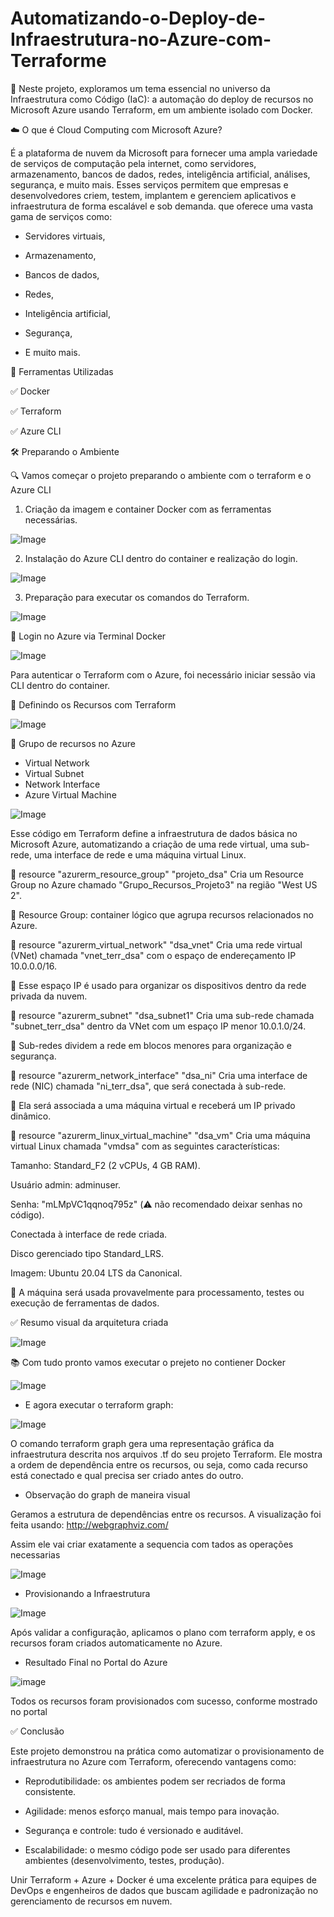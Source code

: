 # Automatizando-o-Deploy-de-Infraestrutura-no-Azure-com-Terraforme

🚀 Neste projeto, exploramos um tema essencial no universo da Infraestrutura como Código (IaC): a automação do deploy de recursos no Microsoft Azure usando Terraform, em um ambiente isolado com Docker.


☁️ O que é Cloud Computing com Microsoft Azure?

É a plataforma de nuvem da Microsoft para fornecer uma ampla variedade de serviços de computação pela internet, como servidores, armazenamento, bancos de dados, redes, inteligência artificial, análises, segurança, e muito mais. Esses serviços permitem que empresas e desenvolvedores criem, testem, implantem e gerenciem aplicativos e infraestrutura de forma escalável e sob demanda. que oferece uma vasta gama de serviços como:

* Servidores virtuais,

* Armazenamento,

* Bancos de dados,

* Redes,

* Inteligência artificial,

* Segurança,

* E muito mais.


🧰 Ferramentas Utilizadas

✅ Docker

✅ Terraform

✅ Azure CLI


🛠 Preparando o Ambiente

🔍 Vamos começar o projeto preparando o ambiente com o terraform e o Azure CLI

1. Criação da imagem e container Docker com as ferramentas necessárias.

![Image](https://github.com/user-attachments/assets/ebe252d3-9252-48ff-9453-d26aed51f8c4)


2. Instalação do Azure CLI dentro do container e realização do login.

![Image](https://github.com/user-attachments/assets/4dc31913-e0b4-4fab-945d-117e2f5069c0)


3. Preparação para executar os comandos do Terraform.

![Image](https://github.com/user-attachments/assets/a6a55ca9-eb36-4120-af62-315e1573b794)


🧩 Login no Azure via Terminal Docker

![Image](https://github.com/user-attachments/assets/682f446d-5369-40ea-9bef-b8d074016f74)

Para autenticar o Terraform com o Azure, foi necessário iniciar sessão via CLI dentro do container.


🧩 Definindo os Recursos com Terraform

![Image](https://github.com/user-attachments/assets/28aa031a-08e3-44e9-b87f-8294806129ec)


🧩 Grupo de recursos no Azure

* Virtual Network
* Virtual Subnet
* Network Interface
* Azure Virtual Machine

![Image](https://github.com/user-attachments/assets/3c6eaa75-e829-4add-bfbd-9ffd9fd6a906)

Esse código em Terraform define a infraestrutura de dados básica no Microsoft Azure, automatizando a criação de uma rede virtual, uma sub-rede, uma interface de rede e uma máquina virtual Linux. 

🔹 resource "azurerm_resource_group" "projeto_dsa"
Cria um Resource Group no Azure chamado "Grupo_Recursos_Projeto3" na região "West US 2".


📌 Resource Group: container lógico que agrupa recursos relacionados no Azure.

🔹 resource "azurerm_virtual_network" "dsa_vnet"
Cria uma rede virtual (VNet) chamada "vnet_terr_dsa" com o espaço de endereçamento IP 10.0.0.0/16.


📌 Esse espaço IP é usado para organizar os dispositivos dentro da rede privada da nuvem.

🔹 resource "azurerm_subnet" "dsa_subnet1"
Cria uma sub-rede chamada "subnet_terr_dsa" dentro da VNet com um espaço IP menor 10.0.1.0/24.


📌 Sub-redes dividem a rede em blocos menores para organização e segurança.

🔹 resource "azurerm_network_interface" "dsa_ni"
Cria uma interface de rede (NIC) chamada "ni_terr_dsa", que será conectada à sub-rede.


📌 Ela será associada a uma máquina virtual e receberá um IP privado dinâmico.

🔹 resource "azurerm_linux_virtual_machine" "dsa_vm"
Cria uma máquina virtual Linux chamada "vmdsa" com as seguintes características:

Tamanho: Standard_F2 (2 vCPUs, 4 GB RAM).

Usuário admin: adminuser.

Senha: "mLMpVC1qqnoq795z" (⚠️ não recomendado deixar senhas no código).

Conectada à interface de rede criada.

Disco gerenciado tipo Standard_LRS.

Imagem: Ubuntu 20.04 LTS da Canonical.


📌 A máquina será usada provavelmente para processamento, testes ou execução de ferramentas de dados.

✅ Resumo visual da arquitetura criada

![Image](https://github.com/user-attachments/assets/17cd34d7-62d2-4d8d-9dc6-121e855c8c59)


📚 Com tudo pronto vamos executar o prejeto no contiener Docker 

![Image](https://github.com/user-attachments/assets/72d31874-00ca-428d-80f6-3a7c9ffd2e0e)


* E agora executar o terraform graph:

![Image](https://github.com/user-attachments/assets/59594daa-2e16-4c04-a4fe-b8e6a13a684e)

O comando terraform graph gera uma representação gráfica da infraestrutura descrita nos arquivos .tf do seu projeto Terraform. Ele mostra a ordem de dependência entre os recursos, ou seja, como cada recurso está conectado e qual precisa ser criado antes do outro.

* Observação do graph de maneira visual

Geramos a estrutura de dependências entre os recursos. A visualização foi feita usando: http://webgraphviz.com/

Assim ele vai criar exatamente a sequencia com tados as operações necessarias

![Image](https://github.com/user-attachments/assets/ac9cd5b1-c4af-41e3-9031-0ee874da4948)


* Provisionando a Infraestrutura

![Image](https://github.com/user-attachments/assets/6582dc98-c065-41c2-a68a-0fe617017818)

Após validar a configuração, aplicamos o plano com terraform apply, e os recursos foram criados automaticamente no Azure.


* Resultado Final no Portal do Azure

![image](https://github.com/user-attachments/assets/efd671e1-a6e3-4a47-a0ab-ae2a644708cc)

Todos os recursos foram provisionados com sucesso, conforme mostrado no portal


✅ Conclusão

Este projeto demonstrou na prática como automatizar o provisionamento de infraestrutura no Azure com Terraform, oferecendo vantagens como:

* Reprodutibilidade: os ambientes podem ser recriados de forma consistente.

* Agilidade: menos esforço manual, mais tempo para inovação.

* Segurança e controle: tudo é versionado e auditável.

* Escalabilidade: o mesmo código pode ser usado para diferentes ambientes (desenvolvimento, testes, produção).

Unir Terraform + Azure + Docker é uma excelente prática para equipes de DevOps e engenheiros de dados que buscam agilidade e padronização no gerenciamento de recursos em nuvem.














